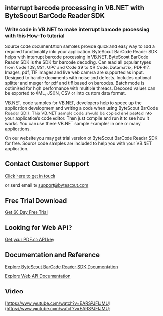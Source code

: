 ## interrupt barcode processing in VB.NET with ByteScout BarCode Reader SDK

### Write code in VB.NET to make interrupt barcode processing with this How-To tutorial

Source code documentation samples provide quick and easy way to add a required functionality into your application. ByteScout BarCode Reader SDK helps with interrupt barcode processing in VB.NET. ByteScout BarCode Reader SDK is the SDK for barcode decoding. Can read all popular types from Code 128, GS1, UPC and Code 39 to QR Code, Datamatrix, PDF417. Images, pdf, TIF images and live web camera are supported as input. Designed to handle documents with noise and defects. Includes optional splitter and merger for pdf and tiff based on barcodes. Batch mode is optimized for high performance with multiple threads. Decoded values can be exported to XML, JSON, CSV or into custom data format.

VB.NET, code samples for VB.NET, developers help to speed up the application development and writing a code when using ByteScout BarCode Reader SDK. This VB.NET sample code should be copied and pasted into your application’s code editor. Then just compile and run it to see how it works. You can use these VB.NET sample examples in one or many applications.

On our website you may get trial version of ByteScout BarCode Reader SDK for free. Source code samples are included to help you with your VB.NET application.

## Contact Customer Support

[Click here to get in touch](https://bytescout.zendesk.com/hc/en-us/requests/new?subject=ByteScout%20BarCode%20Reader%20SDK%20Question)

or send email to [support@bytescout.com](mailto:support@bytescout.com?subject=ByteScout%20BarCode%20Reader%20SDK%20Question) 

## Free Trial Download

[Get 60 Day Free Trial](https://bytescout.com/download/web-installer?utm_source=github-readme)

## Looking for Web API? 

[Get your PDF.co API key](https://pdf.co/documentation/api?utm_source=github-readme)

## Documentation and Reference

[Explore ByteScout BarCode Reader SDK Documentation](https://bytescout.com/documentation/index.html?utm_source=github-readme)

[Explore Web API Documentation](https://pdf.co/documentation/api?utm_source=github-readme)

## Video

[https://www.youtube.com/watch?v=EARSPJFIJMU](https://www.youtube.com/watch?v=EARSPJFIJMU)